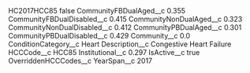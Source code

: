 <?xml version="1.0" encoding="UTF-8"?>
<CustomMetadata xmlns="http://soap.sforce.com/2006/04/metadata" xmlns:xsi="http://www.w3.org/2001/XMLSchema-instance" xmlns:xsd="http://www.w3.org/2001/XMLSchema">
    <label>HC2017HCC85</label>
    <protected>false</protected>
    <values>
        <field>CommunityFBDualAged__c</field>
        <value xsi:type="xsd:double">0.355</value>
    </values>
    <values>
        <field>CommunityFBDualDisabled__c</field>
        <value xsi:type="xsd:double">0.415</value>
    </values>
    <values>
        <field>CommunityNonDualAged__c</field>
        <value xsi:type="xsd:double">0.323</value>
    </values>
    <values>
        <field>CommunityNonDualDisabled__c</field>
        <value xsi:type="xsd:double">0.412</value>
    </values>
    <values>
        <field>CommunityPBDualAged__c</field>
        <value xsi:type="xsd:double">0.301</value>
    </values>
    <values>
        <field>CommunityPBDualDisabled__c</field>
        <value xsi:type="xsd:double">0.429</value>
    </values>
    <values>
        <field>Community__c</field>
        <value xsi:type="xsd:double">0.0</value>
    </values>
    <values>
        <field>ConditionCategory__c</field>
        <value xsi:type="xsd:string">Heart</value>
    </values>
    <values>
        <field>Description__c</field>
        <value xsi:type="xsd:string">Congestive Heart Failure</value>
    </values>
    <values>
        <field>HCCCode__c</field>
        <value xsi:type="xsd:string">HCC85</value>
    </values>
    <values>
        <field>Institutional__c</field>
        <value xsi:type="xsd:double">0.297</value>
    </values>
    <values>
        <field>IsActive__c</field>
        <value xsi:type="xsd:boolean">true</value>
    </values>
    <values>
        <field>OverriddenHCCCodes__c</field>
        <value xsi:nil="true"/>
    </values>
    <values>
        <field>YearSpan__c</field>
        <value xsi:type="xsd:string">2017</value>
    </values>
</CustomMetadata>
